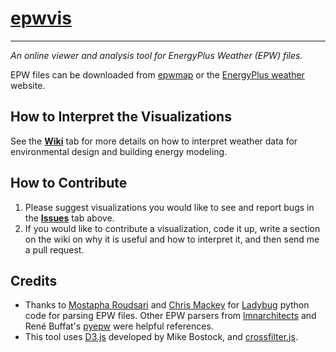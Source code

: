 # [epwvis](https://johnnelsonsgithub.github.io/JohnNelsonsGITHub.github.io-epwvis/)
------
*An online viewer and analysis tool for EnergyPlus Weather (EPW) files.*

EPW files can be downloaded from [epwmap](http://mostapharoudsari.github.io/epwmap) or the [EnergyPlus weather](https://energyplus.net/weather) website.

## How to Interpret the Visualizations
See the [**Wiki**](https://github.com/JohnNelsonsGITHub/epwvis/wiki) tab for more details on how to interpret weather data for environmental design and building energy modeling.

## How to Contribute
  1. Please suggest visualizations you would like to see and report bugs in the [**Issues**](https://github.com/JohnNelsonsGITHub/epwvis/issues) tab above.
  2. If you would like to contribute a visualization, code it up, write a section on the wiki on why it is useful and how to interpret it, and then send me a pull request.

## Credits
  - Thanks to [Mostapha Roudsari](https://github.com/mostaphaRoudsari) and [Chris Mackey](https://github.com/chriswmackey) for [Ladybug](https://github.com/mostaphaRoudsari/ladybug) python code for parsing EPW files.  Other EPW parsers from [lmnarchitects](https://lmnarchitects.com/tech-studio/wp-content/uploads/sites/4/2014/04/Climate/epw-6hour.html) and René Buffat's [pyepw](https://github.com/rbuffat/pyepw) were helpful references.
  - This tool uses [D3.js](https://d3js.org/) developed by Mike Bostock, and [crossfilter.js](http://square.github.io/crossfilter/).
